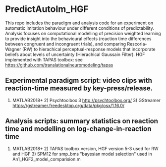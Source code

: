# PredictAutoIm_HGF
This repo includes the paradigm and analysis code for an experiment on automatic imitation behaviour under different conditions of predictability. Analysis focuses on computational modelling of precision weighted learning to provide insight into the behavioural effects (reaction time differences between congruent and incongruent trials), and comparing Rescorla-Wagner (RW) to hierachical perceptual-response models that incorporate beliefs about levels of uncertainty (Hierachical Gaussain Filter). HGF implemented with TAPAS toolbox: see https://github.com/translationalneuromodeling/tapas 


## Experimental paradigm script: video clips with reaction-time measured by key-press/release.
 1) MATLAB2018+   2) Psychtoolbox 3  http://psychtoolbox.org/     3) GStreamer https://gstreamer.freedesktop.org/data/pkg/osx/1.16.0/
  
## Analysis scripts: summary statistics on reaction time and modelling on log-change-in-reaction time 
  1) MATLAB2018+  2) TAPAS toolbox version, HGF version 5-3 used for RW and HGF  3) SPM12 for smp_bms "bayesian model selection" used in An1_HGF2_model_comparision.m
  
